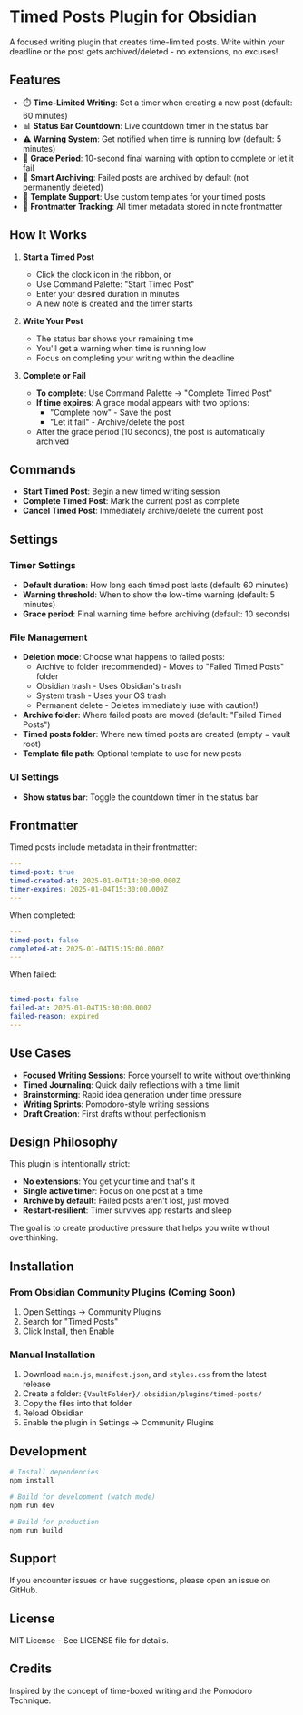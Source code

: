 # Timed Posts Plugin for Obsidian

A focused writing plugin that creates time-limited posts. Write within your deadline or the post gets archived/deleted - no extensions, no excuses!

## Features

- ⏱️ **Time-Limited Writing**: Set a timer when creating a new post (default: 60 minutes)
- 📊 **Status Bar Countdown**: Live countdown timer in the status bar
- ⚠️ **Warning System**: Get notified when time is running low (default: 5 minutes)
- 🎯 **Grace Period**: 10-second final warning with option to complete or let it fail
- 📁 **Smart Archiving**: Failed posts are archived by default (not permanently deleted)
- 🎨 **Template Support**: Use custom templates for your timed posts
- 🔔 **Frontmatter Tracking**: All timer metadata stored in note frontmatter

## How It Works

1. **Start a Timed Post**
   - Click the clock icon in the ribbon, or
   - Use Command Palette: "Start Timed Post"
   - Enter your desired duration in minutes
   - A new note is created and the timer starts

2. **Write Your Post**
   - The status bar shows your remaining time
   - You'll get a warning when time is running low
   - Focus on completing your writing within the deadline

3. **Complete or Fail**
   - **To complete**: Use Command Palette → "Complete Timed Post"
   - **If time expires**: A grace modal appears with two options:
     - "Complete now" - Save the post
     - "Let it fail" - Archive/delete the post
   - After the grace period (10 seconds), the post is automatically archived

## Commands

- **Start Timed Post**: Begin a new timed writing session
- **Complete Timed Post**: Mark the current post as complete
- **Cancel Timed Post**: Immediately archive/delete the current post

## Settings

### Timer Settings
- **Default duration**: How long each timed post lasts (default: 60 minutes)
- **Warning threshold**: When to show the low-time warning (default: 5 minutes)
- **Grace period**: Final warning time before archiving (default: 10 seconds)

### File Management
- **Deletion mode**: Choose what happens to failed posts:
  - Archive to folder (recommended) - Moves to "Failed Timed Posts" folder
  - Obsidian trash - Uses Obsidian's trash
  - System trash - Uses your OS trash
  - Permanent delete - Deletes immediately (use with caution!)
- **Archive folder**: Where failed posts are moved (default: "Failed Timed Posts")
- **Timed posts folder**: Where new timed posts are created (empty = vault root)
- **Template file path**: Optional template to use for new posts

### UI Settings
- **Show status bar**: Toggle the countdown timer in the status bar

## Frontmatter

Timed posts include metadata in their frontmatter:

```yaml
---
timed-post: true
timed-created-at: 2025-01-04T14:30:00.000Z
timer-expires: 2025-01-04T15:30:00.000Z
---
```

When completed:
```yaml
---
timed-post: false
completed-at: 2025-01-04T15:15:00.000Z
---
```

When failed:
```yaml
---
timed-post: false
failed-at: 2025-01-04T15:30:00.000Z
failed-reason: expired
---
```

## Use Cases

- **Focused Writing Sessions**: Force yourself to write without overthinking
- **Timed Journaling**: Quick daily reflections with a time limit
- **Brainstorming**: Rapid idea generation under time pressure
- **Writing Sprints**: Pomodoro-style writing sessions
- **Draft Creation**: First drafts without perfectionism

## Design Philosophy

This plugin is intentionally strict:
- **No extensions**: You get your time and that's it
- **Single active timer**: Focus on one post at a time
- **Archive by default**: Failed posts aren't lost, just moved
- **Restart-resilient**: Timer survives app restarts and sleep

The goal is to create productive pressure that helps you write without overthinking.

## Installation

### From Obsidian Community Plugins (Coming Soon)
1. Open Settings → Community Plugins
2. Search for "Timed Posts"
3. Click Install, then Enable

### Manual Installation
1. Download `main.js`, `manifest.json`, and `styles.css` from the latest release
2. Create a folder: `{VaultFolder}/.obsidian/plugins/timed-posts/`
3. Copy the files into that folder
4. Reload Obsidian
5. Enable the plugin in Settings → Community Plugins

## Development

```bash
# Install dependencies
npm install

# Build for development (watch mode)
npm run dev

# Build for production
npm run build
```

## Support

If you encounter issues or have suggestions, please open an issue on GitHub.

## License

MIT License - See LICENSE file for details.

## Credits

Inspired by the concept of time-boxed writing and the Pomodoro Technique.
